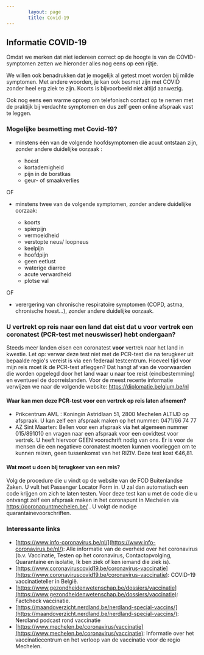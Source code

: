 ```yaml
---
        layout: page
        title: Covid-19
---
```


## Informatie COVID-19

Omdat we merken dat niet iedereen correct op de hoogte is van de COVID-symptomen zetten we hieronder alles nog eens op een rijtje.

We willen ook benadrukken dat je mogelijk al getest moet worden bij milde symptomen. Met andere woorden, je kan ook besmet zijn met COVID zonder heel erg ziek te zijn. Koorts is bijvoorbeeld niet altijd aanwezig.

Ook nog eens een warme oproep om telefonisch contact op te nemen met de praktijk bij verdachte symptomen en dus zelf geen online afspraak vast te leggen.

### Mogelijke besmetting met Covid-19?

* minstens één van de volgende hoofdsymptomen die acuut ontstaan zijn, zonder andere duidelijke oorzaak :

  * hoest
  * kortademigheid
  * pijn in de borstkas
  * geur- of smaakverlies

OF
* minstens twee van de volgende symptomen, zonder andere duidelijke oorzaak:

  * koorts
  * spierpijn
  * vermoeidheid
  * verstopte neus/ loopneus
  * keelpijn
  * hoofdpijn
  * geen eetlust
  * waterige diarree
  * acute verwardheid 
  * plotse val

OF
* verergering van chronische respiratoire symptomen (COPD, astma, chronische hoest...), zonder andere duidelijke oorzaak.

### U vertrekt op reis naar een land dat eist dat u voor vertrek een coronatest (PCR-test met neuswisser) hebt ondergaan?

Steeds meer landen eisen een coronatest **voor** vertrek naar het land in kwestie. Let op: verwar deze test niet met de PCR-test die na terugkeer uit bepaalde regio's vereist is via een federaal testcentrum.
Hoeveel tijd voor mijn reis moet ik de PCR-test afleggen?
Dat hangt af van de voorwaarden die worden opgelegd door het land waar u naar toe reist (eindbestemming) en eventueel de doorreislanden. Voor de meest recente informatie verwijzen we naar de volgende website:  https://diplomatie.belgium.be/nl

#### Waar kan men deze PCR-test voor een vertrek op reis laten afnemen?

-	Prikcentrum AML : Koningin Astridlaan 51, 2800 Mechelen
ALTIJD op afspraak. U kan zelf een afspraak maken op het nummer: 0471/66 74 77
-	AZ Sint Maarten: 
Bellen voor een afspraak via het algemeen nummer 015/891010 en vragen naar een afspraak voor een covidtest voor vertrek. 
U heeft hiervoor GEEN voorschrift nodig van ons. Er is voor de mensen die een negatieve coronatest moeten kunnen voorleggen om te kunnen reizen, geen tussenkomst van het RIZIV. Deze test kost €46,81.

#### Wat moet u doen bij terugkeer van een reis?
Volg de procedure die u vindt op de website van de FOD Buitenlandse Zaken. U vult het Passenger Locator Form in. U zal dan automatisch een code krijgen om zich te laten testen. Voor deze test kan u met de code die u ontvangt zelf een afspraak maken in het coronapunt in Mechelen via https://coronapuntmechelen.be/ . U volgt de nodige quarantainevoorschriften. 


### Interessante links

* [https://www.info-coronavirus.be/nl/](https://www.info-coronavirus.be/nl/): Alle informatie van de overheid over het coronavirus (b.v. Vaccinatie, Testen op het coronavirus, Contactopvolging, Quarantaine en isolatie, Ik ben ziek of ken iemand die ziek is).
* [https://www.coronaviruscovid19.be/coronavirus-vaccinatie](https://www.coronaviruscovid19.be/coronavirus-vaccinatie): COVID-19 vaccinatieteller in België.
* [https://www.gezondheidenwetenschap.be/dossiers/vaccinatie](https://www.gezondheidenwetenschap.be/dossiers/vaccinatie): Factcheck vaccinatie.
* [https://maandoverzicht.nerdland.be/nerdland-special-vaccins/](https://maandoverzicht.nerdland.be/nerdland-special-vaccins/): Nerdland podcast rond vaccinatie
* [https://www.mechelen.be/coronavirus/vaccinatie](https://www.mechelen.be/coronavirus/vaccinatie): Informatie over het vaccinatiecentrum en het verloop van de vaccinatie voor de regio Mechelen.